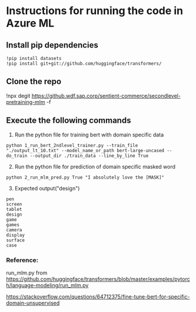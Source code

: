 # Instructions for running the code in Azure ML

## Install pip dependencies
```
!pip install datasets
!pip install git+git://github.com/huggingface/transformers/
```

## Clone the repo
!npx degit https://github.wdf.sap.corp/sentient-commerce/secondlevel-pretraining-mlm -f

## Execute the following commands 
1. Run the python file for training bert with domain specific data

```python 1_run_bert_2ndlevel_trainer.py --train_file "./output_lt_10.txt" --model_name_or_path bert-large-uncased --do_train --output_dir ./train_data --line_by_line True```

2. Run the python file for prediction of domain specific masked word


```python 2_run_mlm_pred.py True "I absolutely love the [MASK]"```


3. Expected output("design")

```
pen
screen
tablet
design
game 
games
camera
display
surface
case
```

### Reference:

run_mlm.py from https://github.com/huggingface/transformers/blob/master/examples/pytorch/language-modeling/run_mlm.py

https://stackoverflow.com/questions/64712375/fine-tune-bert-for-specific-domain-unsupervised


